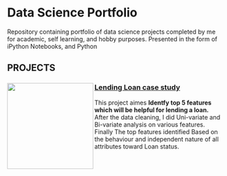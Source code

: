 # Data Science Portfolio
Repository containing portfolio of data science projects completed by me for academic, self learning, and hobby purposes. Presented in the form of iPython Notebooks, and Python
## PROJECTS
### [Lending Loan case study](https://github.com/lasnausman/Portfolio/blob/master/Loan%20Lending%20case%20study-%20Analysis/Lending%20Loan.ipynb)<img src="https://th.bing.com/th/id/OIP.tMlgFbyyA7524W0O8llNTgHaFf?pid=Api&rs=1" width="200" ALIGN="left"/> 
This project aimes **Identfy top 5 features which will be helpful for lending a loan.** After the data cleaning, I did Uni-variate and Bi-variate analysis on various features. Finally The top features identified Based on the behaviour and independent nature of all attributes toward Loan status.

